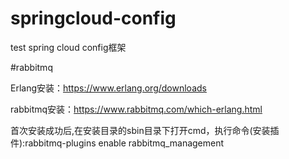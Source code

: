 # springcloud-config

test spring cloud config框架


#rabbitmq

Erlang安装：https://www.erlang.org/downloads

rabbitmq安装：https://www.rabbitmq.com/which-erlang.html

首次安装成功后,在安装目录的sbin目录下打开cmd，执行命令(安装插件):rabbitmq-plugins enable rabbitmq_management
